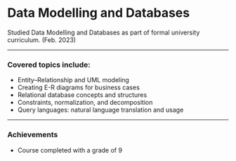 # Data Modelling and Databases
Studied Data Modelling and Databases as part of formal university curriculum. (Feb. 2023)

---
### Covered topics include:
- Entity–Relationship and UML modeling
- Creating E-R diagrams for business cases
- Relational database concepts and structures
- Constraints, normalization, and decomposition
- Query languages: natural language translation and usage

---
### Achievements
- Course completed with a grade of 9
